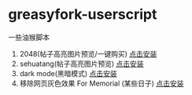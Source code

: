 # greasyfork-userscript
一些油猴脚本

1. 2048(帖子高亮图片预览/一键购买) [点击安装](https://raw.githubusercontent.com/bluebabes/greasyfork-userscript/main/2048/2048.user.js)
2. sehuatang(帖子高亮图片预览) [点击安装](https://raw.githubusercontent.com/bluebabes/greasyfork-userscript/main/sehuatang/sehuatang.user.js)
3. dark mode(黑暗模式) [点击安装](https://raw.githubusercontent.com/bluebabes/greasyfork-userscript/main/darkmode/darkmode.user.js)
4. 移除网页灰色效果 For Memorial (某些日子) [点击安装](https://raw.githubusercontent.com/bluebabes/greasyfork-userscript/main/removeMemorialStyle/removeMemorialStyle.user.js)